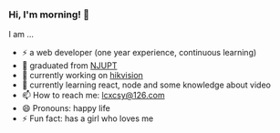 ### Hi, I'm morning! 👋

I am ...
- ⚡ a web developer (one year experience, continuous learning)
- 👯 graduated from [NJUPT](http://www.njupt.edu.cn/)
- 🔭 currently working on [hikvision](https://talent.hikvision.com/)
- 🌱 currently learning react, node and some knowledge about video
- 📫 How to reach me: lcxcsy@126.com
- 😄 Pronouns: happy life
- ⚡ Fun fact: has a girl who loves me

<!--
**Chenxi-Lau/chenxi-lau** is a ✨ _special_ ✨ repository because its `README.md` (this file) appears on your GitHub profile.

Here are some ideas to get you started:

- 🔭 I’m currently working on ...
- 🌱 I’m currently learning ...
- 👯 I’m looking to collaborate on ...
- 🤔 I’m looking for help with ...
- 💬 Ask me about ...
- 📫 How to reach me: ...
- 😄 Pronouns: ...
- ⚡ Fun fact: ...
-->

